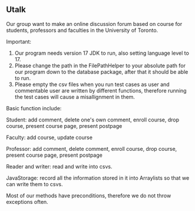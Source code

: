 ## Utalk

Our group want to make an online discussion forum based on course for students, professors and faculties in the University of Toronto. 

Important: 
1. Our program needs version 17 JDK to run, also setting language level to 17.
2. Please change the path in the FilePathHelper to your absolute path for our program down to the database package, after that it should be able to run.
3. Please empty the csv files when you run test cases as user and commentable user are written by different functions, therefore running the test cases will cause a misallignment in them.

Basic function include: 

Student: add comment, delete one's own comment, enroll course, drop course, present course page, present postpage 

Faculty: add course, update course

Professor: add comment, delete comment, enroll course, drop course, present course page, present postpage 

Reader and writer: read and write into csvs.

JavaStorage: record all the information stored in it into Arraylists so that we can write them to csvs. 


Most of our methods have preconditions, therefore we do not throw exceptions often.
